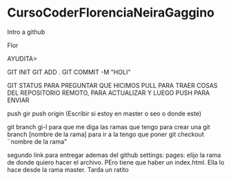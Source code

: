 # CursoCoderFlorenciaNeiraGaggino

Intro a github

Flor

AYUDITA>

GIT INIT 
GIT ADD . 
GIT COMMIT -M "HOLI"

GIT STATUS PARA PREGUNTAR QUE HICIMOS
PULL PARA TRAER COSAS DEL REPOSITORIO REMOTO, PARA ACTUALIZAR Y LUEGO PUSH PARA ENVIAR

push gir push origin (Escribir si estoy en master o seo o donde este)


git branch gi-l para que me diga las ramas que tengo
para crear una git branch [nombre de la rama]
para ir a la tengo que poner git checkout ¨nombre de la rama"



segundo link para entregar ademas del github
settings: pages: elijo la rama de donde quiero hacer el archivo. PEro tiene que haber un index.html. Ella lo hace desde la rama master. Tarda un ratito